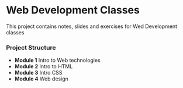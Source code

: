 # Web Development Classes
This project contains notes, slides and exercises 
for Wed Development classes

### Project Structure
- **Module 1** Intro to Web technologies
- **Module 2** Intro to HTML
- **Module 3** Intro CSS
- **Module 4** Web design

